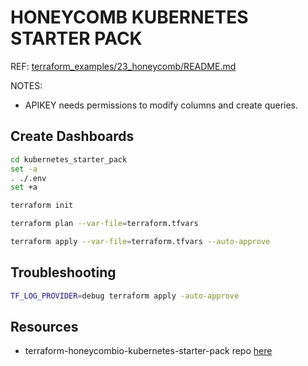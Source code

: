 # HONEYCOMB KUBERNETES STARTER PACK

REF: [terraform_examples/23_honeycomb/README.md](https://github.com/chrisguest75/terraform_examples/blob/master/23_honeycomb/README.md)  

NOTES:

* APIKEY needs permissions to modify columns and create queries.  

## Create Dashboards

```sh
cd kubernetes_starter_pack
set -a
. ./.env
set +a

terraform init

terraform plan --var-file=terraform.tfvars

terraform apply --var-file=terraform.tfvars --auto-approve 
```

## Troubleshooting

```sh
TF_LOG_PROVIDER=debug terraform apply -auto-approve
```

## Resources

* terraform-honeycombio-kubernetes-starter-pack repo [here](https://github.com/honeycombio/terraform-honeycombio-kubernetes-starter-pack)
